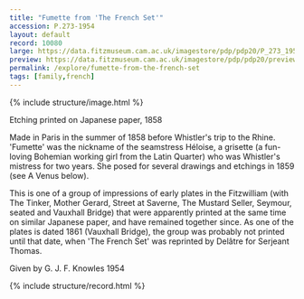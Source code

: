 ```yaml
---
title: "Fumette from 'The French Set'"
accession: P.273-1954
layout: default
record: 10080
large: https://data.fitzmuseum.cam.ac.uk/imagestore/pdp/pdp20/P_273_1954.jpg
preview: https://data.fitzmuseum.cam.ac.uk/imagestore/pdp/pdp20/preview_P_273_1954.jpg
permalink: /explore/fumette-from-the-french-set
tags: [family,french]
---
```

{% include structure/image.html %}

Etching printed on Japanese paper, 1858

Made in Paris in the summer of 1858 before Whistler's trip to the Rhine. 'Fumette' was the nickname of the seamstress Héloise, a grisette (a fun-loving Bohemian working girl from the Latin Quarter) who was Whistler's mistress for two years. She posed for several drawings and etchings in 1859 (see A Venus below).

This is one of a group of impressions of early plates in the Fitzwilliam (with The Tinker, Mother Gerard, Street at Saverne, The Mustard Seller, Seymour, seated and Vauxhall Bridge) that were apparently printed at the same time on similar Japanese paper, and have remained together since. As one of the plates is dated 1861 (Vauxhall Bridge), the group was probably not printed until that date, when 'The French Set' was reprinted by Delâtre for Serjeant Thomas.

Given by G. J. F. Knowles 1954

{% include structure/record.html %}
